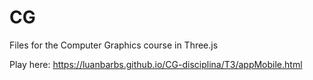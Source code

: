 # CG
Files for the Computer Graphics course in Three.js

Play here: https://luanbarbs.github.io/CG-disciplina/T3/appMobile.html
